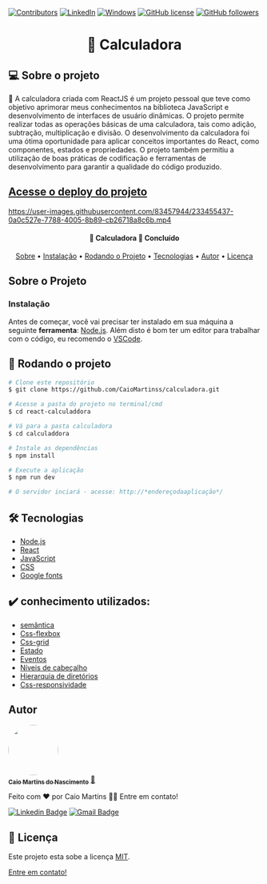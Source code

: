 
[![Contributors](https://img.shields.io/github/contributors/CaioMartinss/calculadora.svg)](https://github.com/CaioMartinss/calculadora/graphs/contributors)
[![LinkedIn](https://img.shields.io/badge/-LinkedIn-blue?style=flat-square&logo=linkedin&logoColor=white&link=URL)](https://www.linkedin.com/in/caio-martinss/)
[![Windows](https://svgshare.com/i/ZhY.svg)](https://svgshare.com/i/ZhY.svg)
[![GitHub license](https://img.shields.io/github/license/Naereen/StrapDown.js.svg)](https://github.com/CaioMartinss/calculadora/blob/master/LICENSE)
[![GitHub followers](https://img.shields.io/github/followers/CaioMartinss.svg?style=social&label=Follow&maxAge=2592000)](https://github.com/CaioMartinss?tab=followers)


<h1 align="center"> 🧮 Calculadora</h1>



## 💻 Sobre o projeto

💬 A calculadora criada com ReactJS é um projeto pessoal que teve como objetivo aprimorar meus conhecimentos na biblioteca JavaScript e desenvolvimento de interfaces de usuário dinâmicas. O projeto permite realizar todas as operações básicas de uma calculadora, tais como adição, subtração, multiplicação e divisão. O desenvolvimento da calculadora foi uma ótima oportunidade para aplicar conceitos importantes do React, como componentes, estados e propriedades. O projeto também permitiu a utilização de boas práticas de codificação e ferramentas de desenvolvimento para garantir a qualidade do código produzido.

## [Acesse o deploy do projeto](https://reactcalc1.netlify.app/) 

https://user-images.githubusercontent.com/83457944/233455437-0a0c527e-7788-4005-8b89-cb26718a8c6b.mp4

<h4 align="center"> 
	📱  Calculadora 💯 Concluído 
</h4>



<p align="center">
 <a href="#-sobre-o-projeto">Sobre</a> • 
 <a href="#instalação">Instalação</a> • 
  <a href="#-rodando-o-projeto">Rodando o Projeto</a> • 
 <a href="#-tecnologias">Tecnologias</a> • 
 <a href="#autor">Autor</a> • 
 <a href="#Licença">Licença</a>  
</p>


<!-- Sobre o Projeto -->
## Sobre o Projeto

<div style="position:relative;width:fit-content;height:fit-content;">
 


### Instalação

Antes de começar, você vai precisar ter instalado em sua máquina a seguinte **ferramenta**:
[Node.js](https://nodejs.org/en/). 
Além disto é bom ter um editor para trabalhar com o código, eu recomendo o [VSCode](https://code.visualstudio.com/).

## 🎲 Rodando o projeto

```bash
# Clone este repositório
$ git clone https://github.com/CaioMartinss/calculadora.git

# Acesse a pasta do projeto no terminal/cmd
$ cd react-calculaddora

# Vá para a pasta calculadora
$ cd calculaddora

# Instale as dependências
$ npm install

# Execute a aplicação 
$ npm run dev

# O servidor inciará - acesse: http://*endereçodaaplicação*/
```
## 🛠 Tecnologias

- [Node.js](https://nodejs.org/en/)
- [React](https://pt-br.reactjs.org/)
- [JavaScript](https://developer.mozilla.org/en-US/docs/Web/JavaScript)
- [CSS](https://developer.mozilla.org/en-US/docs/Web/CSS)
- [Google fonts](https://fonts.google.com/)
  
## ✔️ conhecimento utilizados:
	
* [semântica]()
* [Css-flexbox]()
* [Css-grid]()
* [Estado]()
* [Eventos]()
* [Níveis de cabeçalho]()
* [Hierarquia de diretórios]()
* [Css-responsividade]()  
	
	
 ## Autor

<a href="#">
 <img style="border-radius: 50%;" src="https://s.gravatar.com/avatar/10a146fbe0eaa590cf49d77127f22e37?s=80" width="100px;" alt=""/>
 <br />
 <sub><b>Caio Martins do Nascimento</b></sub></a> <a href="#" title="Caio Martins do Nascimento">🚀</a>


Feito com ❤️ por Caio Martins 👋🏽 Entre em contato!

<!-- [![Twitter Badge](https://img.shields.io/badge/-@tgmarinho-1ca0f1?style=flat-square&labelColor=1ca0f1&logo=twitter&logoColor=white&link=https://twitter.com/tgmarinho)](https://twitter.com/tgmarinho)  -->
[![Linkedin Badge](https://img.shields.io/badge/-caio-blue?style=flat-square&logo=Linkedin&logoColor=white&link=https://www.linkedin.com/in/caio-martinss/)](https://www.linkedin.com/in/caio-martinss/) 
[![Gmail Badge](https://img.shields.io/badge/-martinscaio29@gmail.com-c14438?style=flat-square&logo=Gmail&logoColor=white&link=mailto:martinscaio29@gmail.com)](mailto:martinscaio29@gmail.com)

 ## 📝 Licença

Este projeto esta sobe a licença [MIT](./LICENSE).

 [Entre em contato!](https://www.linkedin.com/in/caio-martinss/)


  
  
